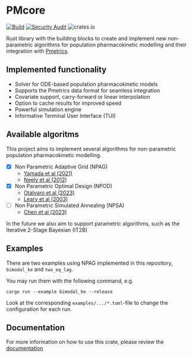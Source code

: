 # PMcore
[![Build](https://github.com/LAPKB/PMcore/actions/workflows/rust.yml/badge.svg)](https://github.com/LAPKB/PMcore/actions/workflows/rust.yml)
[![Security Audit](https://github.com/LAPKB/PMcore/actions/workflows/security_audit.yml/badge.svg)](https://github.com/LAPKB/PMcore/actions/workflows/security_audit.yml)
![crates.io](https://img.shields.io/crates/v/pmcore.svg)

Rust library with the building blocks to create and implement new non-parametric algorithms for population pharmacokinetic modelling and their integration with [Pmetrics](https://github.com/LAPKB/Pmetrics).

## Implemented functionality

* Solver for ODE-based population pharmacokinetic models
* Supports the Pmetrics data format for seamless integration
* Covariate support, carry-forward or linear interpolation
* Option to cache results for improved speed
* Powerful simulation engine 
* Informative Terminal User Interface (TUI)

## Available algoritms

This project aims to implement several algorithms for non-parametric population pharmacokinetic modelling.

- [x] Non Parametric Adaptive Grid (NPAG)
    - [Yamada et al (2021)](https://www.ncbi.nlm.nih.gov/pmc/articles/PMC7823953/)
    - [Neely et al (2012)](https://pubmed.ncbi.nlm.nih.gov/22722776/)
- [x] Non Parametric Optimal Design (NPOD)
  - [Otalvaro et al (2023)](https://pubmed.ncbi.nlm.nih.gov/36478350/)
  - [Leary et al (2003)](https://www.page-meeting.org/default.asp?abstract=421)
- [ ] Non Parametric Simulated Annealing (NPSA)
  - [Chen et al (2023)](https://arxiv.org/abs/2301.12656)

In the future we also aim to support parametric algorithms, such as the Iterative 2-Stage Bayesian (IT2B)

## Examples

There are two examples using NPAG implemented in this repository, `bimodal_ke` and `two_eq_lag`. 

You may run them with the following command, e.g.
```
cargo run --example bimodal_ke --release
```
Look at the corresponding `examples/.../*.toml`-file to change the configuration for each run.

## Documentation

For more information on how to use this crate, please review the [documentation](https://lapkb.github.io/PMcore/)
